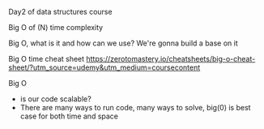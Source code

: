 Day2 of data structures course

Big O of (N) time complexity

Big O, what is it and how can we use? We're gonna build a base on it 


Big O time cheat sheet
https://zerotomastery.io/cheatsheets/big-o-cheat-sheet/?utm_source=udemy&utm_medium=coursecontent

Big O
- is our code scalable?
- There are many ways to run code, many ways to solve, big(0) is best case for both time and space